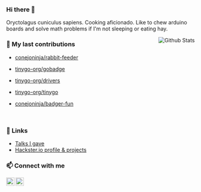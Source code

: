 
### Hi there 👋

Oryctolagus cuniculus sapiens. Cooking aficionado. Like to chew arduino boards and solve math problems if I'm not sleeping or eating hay.

<img alt="Github Stats" src="https://github-readme-stats.vercel.app/api?username=conejoninja&show_icons=true&count_private=true&hide=stars&include_all_commits=true&theme=vue" align="right" />

### 🔭 My last contributions


- [conejoninja/rabbit-feeder](https://github.com/conejoninja/rabbit-feeder)
- [tinygo-org/gobadge](https://github.com/tinygo-org/gobadge)
- [tinygo-org/drivers](https://github.com/tinygo-org/drivers)
- [tinygo-org/tinygo](https://github.com/tinygo-org/tinygo)
- [conejoninja/badger-fun](https://github.com/conejoninja/badger-fun)

  <br>
</div>

### 🔗 Links

- [Talks I gave](https://talks.madriguera.me/)
- [Hackster.io profile & projects](https://www.hackster.io/_conejo/projects)

### 📫 Connect with me

[<img align="left" alt="conejo | LinkedIn" width="22" src="https://cdn.jsdelivr.net/npm/simple-icons@v3/icons/linkedin.svg" />][linkedin]
[<img align="left" alt="conejo | Twitter" width="22" src="https://cdn.jsdelivr.net/npm/simple-icons@v3/icons/twitter.svg" />][twitter]

[twitter]: https://twitter.com/_conejo
[linkedin]: https://www.linkedin.com/in/danielesteban/
